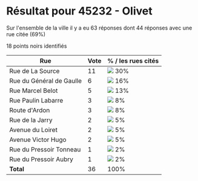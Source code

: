 # Résultat pour 45232 - Olivet

Sur l'ensemble de la ville il y a eu 63 réponses dont 44 réponses avec une rue citée (69%)

18 points noirs identifiés

| Rue | Vote | % / les rues cités|
|-----|------|-------------------|
| Rue de La Source | 11 | <img src="../../img/bar_30.gif" />&nbsp;30%|
| Rue du Général de Gaulle | 6 | <img src="../../img/bar_16.gif" />&nbsp;16%|
| Rue Marcel Belot | 5 | <img src="../../img/bar_13.gif" />&nbsp;13%|
| Rue Paulin Labarre | 3 | <img src="../../img/bar_8.gif" />&nbsp;8%|
| Route d'Ardon | 3 | <img src="../../img/bar_8.gif" />&nbsp;8%|
| Rue de la Jarry | 2 | <img src="../../img/bar_5.gif" />&nbsp;5%|
| Avenue du Loiret | 2 | <img src="../../img/bar_5.gif" />&nbsp;5%|
| Avenue Victor Hugo | 2 | <img src="../../img/bar_5.gif" />&nbsp;5%|
| Rue du Pressoir Tonneau | 1 | <img src="../../img/bar_2.gif" />&nbsp;2%|
| Rue du Pressoir Aubry | 1 | <img src="../../img/bar_2.gif" />&nbsp;2%|
| **Total** | 36 | 100%|

